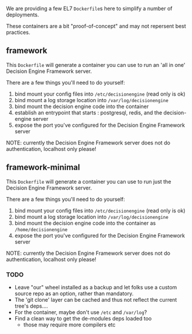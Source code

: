 <!--
SPDX-FileCopyrightText: 2017 Fermi Research Alliance, LLC
SPDX-License-Identifier: Apache-2.0
-->

We are providing a few EL7 `Dockerfile`s here to simplify a number of deployments.

These containers are a bit "proof-of-concept" and may not repersent best practices.

## framework

This `Dockerfile` will generate a container you can use to run an 'all in one' Decision Engine Framework server.

There are a few things you'll need to do yourself:

1. bind mount your config files into `/etc/decisionengine` (read only is ok)
2. bind mount a log storage location into `/var/log/decisionengine`
3. bind mount the decision engine code into the container
4. establish an entrypoint that starts : postgresql, redis, and the decision-engine server
5. expose the port you've configured for the Decision Engine Framework server

NOTE: currently the Decision Engine Framework server does not do authentication, localhost only please!

## framework-minimal

This `Dockerfile` will generate a container you can use to run just the Decision Engine Framework server.

There are a few things you'll need to do yourself:

1. bind mount your config files into `/etc/decisionengine` (read only is ok)
2. bind mount a log storage location into `/var/log/decisionengine`
3. bind mount the decision engine code into the container as `/home/decisionengine`
4. expose the port you've configured for the Decision Engine Framework server

NOTE: currently the Decision Engine Framework server does not do authentication, localhost only please!

### TODO

- Leave "our" wheel installed as a backup and let folks use a custom source repo as an option, rather than mandatory.
- The 'git clone' layer can be cached and thus not reflect the current tree's deps....
- For the container, maybe don't use `/etc` and `/var/log`?
- Find a clean way to get the de-modules deps loaded too
  - those may require more compilers etc
